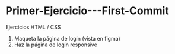 # Primer-Ejercicio---First-Commit

Ejercicios HTML / CSS

1. Maqueta la página de login (vista en figma)
2. Haz la página de login responsive
